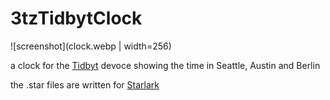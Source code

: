 
# 3tzTidbytClock

![screenshot](clock.webp | width=256)

a clock for the [Tidbyt](https://tidbyt.com/) devoce showing the time in Seattle, Austin and Berlin

the .star files are written for [Starlark](https://github.com/bazelbuild/starlark/blob/master/spec.md)
